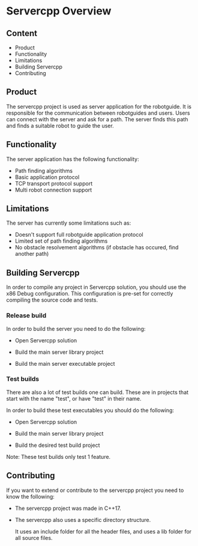 # Servercpp Overview

## Content

- Product
- Functionality
- Limitations
- Building Servercpp
- Contributing

## Product

The servercpp project is used as server application for the robotguide. It is responsible for the communication between robotguides and users. Users can connect with the server and ask for a path. The server finds this path and finds a suitable robot to guide the user.

## Functionality

The server application has the following functionality:

- Path finding algorithms
- Basic application protocol
- TCP transport protocol support
- Multi robot connection support

## Limitations

The server has currently some limitations such as:

- Doesn't support full robotguide application protocol
- Limited set of path finding algorithms
- No obstacle resolvement algorithms (if obstacle has occured, find another path)

## Building Servercpp

In order to compile any project in Servercpp solution, you should use the x86 Debug configuration. This configuration is pre-set for correctly compiling the source code and tests.

### Release build

In order to build the server you need to do the following:

- Open Servercpp solution

- Build the main server library project
- Build the main server executable project

### Test builds

There are also a lot of test builds one can build. These are in projects that start with the name "test", or have "test" in their name.

In order to build these test executables you should do the following:

- Open Servercpp solution

- Build the main server library project
- Build the desired test build project

Note: These test builds only test 1 feature.

## Contributing

If you want to extend or contribute to the servercpp project you need to know the following:

- The servercpp project was made in C++17. 

- The servercpp also uses a specific directory structure.

  It uses an include folder for all the header files, and uses a lib folder for all source files.